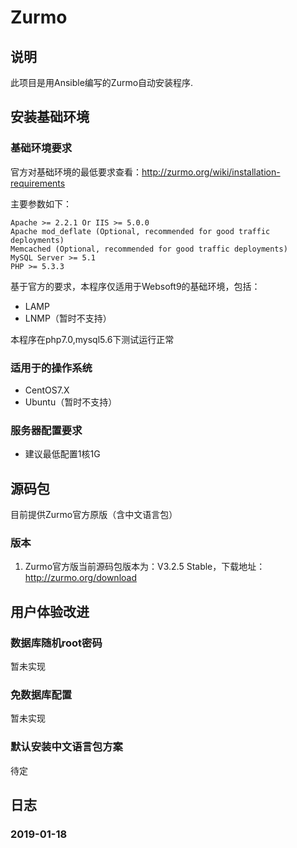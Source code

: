 # Zurmo

## 说明
此项目是用Ansible编写的Zurmo自动安装程序.

## 安装基础环境

### 基础环境要求

官方对基础环境的最低要求查看：http://zurmo.org/wiki/installation-requirements

主要参数如下：
~~~
Apache >= 2.2.1 Or IIS >= 5.0.0 
Apache mod_deflate (Optional, recommended for good traffic deployments)
Memcached (Optional, recommended for good traffic deployments)
MySQL Server >= 5.1
PHP >= 5.3.3
~~~

基于官方的要求，本程序仅适用于Websoft9的基础环境，包括：

* LAMP
* LNMP（暂时不支持）

本程序在php7.0,mysql5.6下测试运行正常

### 适用于的操作系统

* CentOS7.X
* Ubuntu（暂时不支持）

### 服务器配置要求

* 建议最低配置1核1G


## 源码包

目前提供Zurmo官方原版（含中文语言包）


### 版本
1. Zurmo官方版当前源码包版本为：V3.2.5	Stable，下载地址：http://zurmo.org/download


## 用户体验改进

### 数据库随机root密码

暂未实现

### 免数据库配置

暂未实现


### 默认安装中文语言包方案
待定

## 日志
### 2019-01-18
